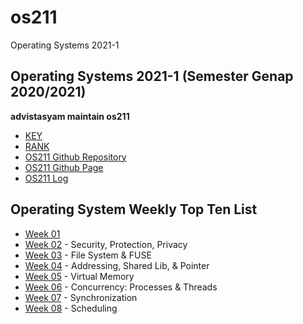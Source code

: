 # os211
Operating Systems 2021-1 

## Operating Systems 2021-1 (Semester Genap 2020/2021)
**advistasyam maintain os211**

* [KEY](https://advistasyam.github.io/os211/TXT/mypubkey.txt)
* [RANK](https://advistasyam.github.io/os211/TXT/myrank.txt)
* [OS211 Github Repository](https://github.com/advistasyam/os211/)
* [OS211 Github Page](https://advistasyam.github.io/os211/)
* [OS211 Log](https://advistasyam.github.io/os211/TXT/mylog.txt)

## Operating System Weekly Top Ten List
* [Week 01](W01/)
* [Week 02](W02/) - Security, Protection, Privacy
* [Week 03](W03/) - File System & FUSE
* [Week 04](W04/) - Addressing, Shared Lib, & Pointer
* [Week 05](W05/) - Virtual Memory
* [Week 06](W06/) - Concurrency: Processes & Threads
* [Week 07](W07/) - Synchronization
* [Week 08](W08/) - Scheduling